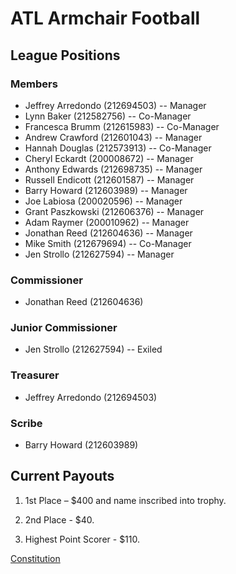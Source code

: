 # ATL Armchair Football

## League Positions

### Members

- Jeffrey Arredondo (212694503) --  Manager
- Lynn Baker (212582756) --  Co-Manager
- Francesca Brumm (212615983) --  Co-Manager
- Andrew Crawford (212601043) --  Manager
- Hannah Douglas (212573913) --  Co-Manager
- Cheryl Eckardt (200008672) --  Manager
- Anthony Edwards (212698735) --  Manager
- Russell Endicott (212601587) --  Manager
- Barry Howard (212603989) --  Manager
- Joe Labiosa (200020596) --  Manager
- Grant Paszkowski (212606376) --  Manager
- Adam Raymer (200010962) --  Manager
- Jonathan Reed (212604636) --  Manager
- Mike Smith (212679694) --  Co-Manager
- Jen Strollo (212627594) --  Manager

### Commissioner

- Jonathan Reed (212604636)

### Junior Commissioner

- Jen Strollo (212627594) -- Exiled

### Treasurer

- Jeffrey Arredondo (212694503)

### Scribe

- Barry Howard (212603989)

## Current Payouts

1. 1st Place – $400 and name inscribed into trophy.

2. 2nd Place - $40.

3. Highest Point Scorer - $110.

[Constitution](https://github.build.ge.com/CloudPod/armchair-football/blob/master/Documents/constitution.md)
